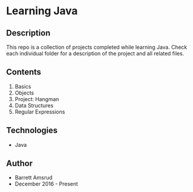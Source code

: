 # Learning Java

## Description

This repo is a collection of projects completed while learning Java.  Check each individual folder for a description of the project and all related files.

## Contents

1. Basics
2. Objects
3. Project: Hangman
4. Data Structures
5. Regular Expressions

## Technologies

- Java

## Author

- Barrett Amsrud
- December 2016 - Present
